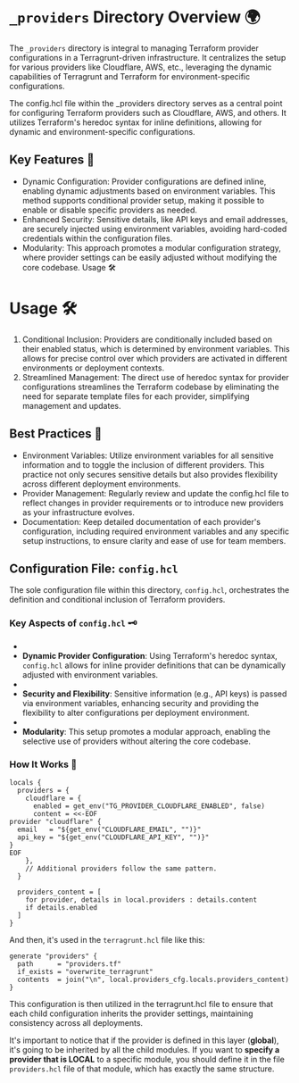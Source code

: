 # `_providers` Directory Overview 🌍

The `_providers` directory is integral to managing Terraform provider configurations in a Terragrunt-driven infrastructure. It centralizes the setup for various providers like Cloudflare, AWS, etc., leveraging the dynamic capabilities of Terragrunt and Terraform for environment-specific configurations.

The config.hcl file within the _providers directory serves as a central point for configuring Terraform providers such as Cloudflare, AWS, and others. It utilizes Terraform's heredoc syntax for inline definitions, allowing for dynamic and environment-specific configurations.

## Key Features 🔑

* Dynamic Configuration: Provider configurations are defined inline, enabling dynamic adjustments based on environment variables. This method supports conditional provider setup, making it possible to enable or disable specific providers as needed.
* Enhanced Security: Sensitive details, like API keys and email addresses, are securely injected using environment variables, avoiding hard-coded credentials within the configuration files.
* Modularity: This approach promotes a modular configuration strategy, where provider settings can be easily adjusted without modifying the core codebase.
Usage 🛠️

# Usage 🛠️

1. Conditional Inclusion: Providers are conditionally included based on their enabled status, which is determined by environment variables. This allows for precise control over which providers are activated in different environments or deployment contexts.
2. Streamlined Management: The direct use of heredoc syntax for provider configurations streamlines the Terraform codebase by eliminating the need for separate template files for each provider, simplifying management and updates.

## Best Practices 📝


* Environment Variables: Utilize environment variables for all sensitive information and to toggle the inclusion of different providers. This practice not only secures sensitive details but also provides flexibility across different deployment environments.
* Provider Management: Regularly review and update the config.hcl file to reflect changes in provider requirements or to introduce new providers as your infrastructure evolves.
* Documentation: Keep detailed documentation of each provider's configuration, including required environment variables and any specific setup instructions, to ensure clarity and ease of use for team members.

## Configuration File: `config.hcl`

The sole configuration file within this directory, `config.hcl`, orchestrates the definition and conditional inclusion of Terraform providers.

### Key Aspects of `config.hcl` 🗝️

*
* **Dynamic Provider Configuration**: Using Terraform's heredoc syntax, `config.hcl` allows for inline provider definitions that can be dynamically adjusted with environment variables.
*
* **Security and Flexibility**: Sensitive information (e.g., API keys) is passed via environment variables, enhancing security and providing the flexibility to alter configurations per deployment environment.
*
* **Modularity**: This setup promotes a modular approach, enabling the selective use of providers without altering the core codebase.

### How It Works 🔧

```hcl
locals {
  providers = {
    cloudflare = {
      enabled = get_env("TG_PROVIDER_CLOUDFLARE_ENABLED", false)
      content = <<-EOF
provider "cloudflare" {
  email   = "${get_env("CLOUDFLARE_EMAIL", "")}"
  api_key = "${get_env("CLOUDFLARE_API_KEY", "")}"
}
EOF
    },
    // Additional providers follow the same pattern.
  }

  providers_content = [
    for provider, details in local.providers : details.content
    if details.enabled
  ]
}
```

And then, it's used in the `terragrunt.hcl` file like this:

```hcl
generate "providers" {
  path      = "providers.tf"
  if_exists = "overwrite_terragrunt"
  contents  = join("\n", local.providers_cfg.locals.providers_content)
}
```
This configuration is then utilized in the terragrunt.hcl file to ensure that each child configuration inherits the provider settings, maintaining consistency across all deployments.

It's important to notice that if the provider is defined in this layer (**global**), it's going to be inherited by all the child modules. If you want to **specify a provider that is LOCAL** to a specific module, you should define it in the file `providers.hcl` file of that module, which has exactly the same structure.
